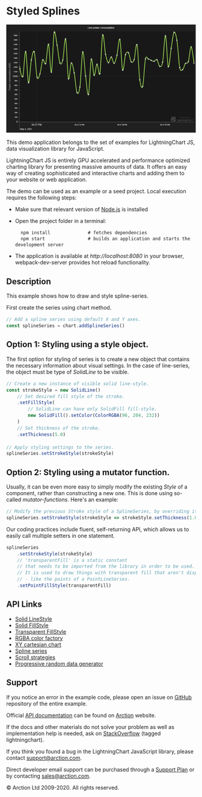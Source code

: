 # Styled Splines

![Styled Splines](styledSplines.png)

This demo application belongs to the set of examples for LightningChart JS, data visualization library for JavaScript.

LightningChart JS is entirely GPU accelerated and performance optimized charting library for presenting massive amounts of data. It offers an easy way of creating sophisticated and interactive charts and adding them to your website or web application.

The demo can be used as an example or a seed project. Local execution requires the following steps:

- Make sure that relevant version of [Node.js](https://nodejs.org/en/download/) is installed
- Open the project folder in a terminal:

        npm install              # fetches dependencies
        npm start                # builds an application and starts the development server

- The application is available at *http://localhost:8080* in your browser, webpack-dev-server provides hot reload functionality.


## Description

This example shows how to draw and style spline-series. 

First create the series using chart method.

```javascript
// Add a spline series using default X and Y axes.
const splineSeries = chart.addSplineSeries()
```

## Option 1: Styling using a style object.

The first option for styling of series is to create a new object that contains the necessary information about visual settings. In the case of line-series, the object must be type of *SolidLine* to be visible.

```javascript
// Create a new instance of visible solid line-style.
const strokeStyle = new SolidLine()
    // Set desired fill style of the stroke.
    .setFillStyle(
        // SolidLine can have only SolidFill fill-style.
        new SolidFill().setColor(ColorRGBA(96, 204, 232))
    )
    // Set thickness of the stroke.
    .setThickness(5.0)

// Apply styling settings to the series.
splineSeries.setStrokeStyle(strokeStyle)
```

## Option 2: Styling using a mutator function.

Usually, it can be even more easy to simply modify the existing *Style* of a component, rather than constructing a new one. This is done using so-called *mutator-functions*. Here's an example:

```javascript
// Modify the previous Stroke style of a SplineSeries, by overriding its previous thickness.
splineSeries.setStrokeStyle(strokeStyle => strokeStyle.setThickness(1.0))
```

Our coding practices include fluent, self-returning API, which allows us to easily call multiple setters in one statement.

```javascript
splineSeries
    .setStrokeStyle(strokeStyle)
    // 'transparentFill' is a static constant
    // that needs to be imported from the library in order to be used.
    // It is used to draw things with transparent fill that aren't disposable 
    // - like the points of a PointLineSeries.
    .setPointFillStyle(transparentFill)
```


## API Links

* [Solid LineStyle]
* [Solid FillStyle]
* [Transparent FillStyle]
* [RGBA color factory]
* [XY cartesian chart]
* [Spline series]
* [Scroll strategies]
* [Progressive random data generator]


## Support

If you notice an error in the example code, please open an issue on [GitHub][0] repository of the entire example.

Official [API documentation][1] can be found on [Arction][2] website.

If the docs and other materials do not solve your problem as well as implementation help is needed, ask on [StackOverflow][3] (tagged lightningchart).

If you think you found a bug in the LightningChart JavaScript library, please contact support@arction.com.

Direct developer email support can be purchased through a [Support Plan][4] or by contacting sales@arction.com.

[0]: https://github.com/Arction/
[1]: https://www.arction.com/lightningchart-js-api-documentation/
[2]: https://www.arction.com
[3]: https://stackoverflow.com/questions/tagged/lightningchart
[4]: https://www.arction.com/support-services/

© Arction Ltd 2009-2020. All rights reserved.


[Solid LineStyle]: https://www.arction.com/lightningchart-js-api-documentation/v3.0.1/classes/solidline.html
[Solid FillStyle]: https://www.arction.com/lightningchart-js-api-documentation/v3.0.1/classes/solidfill.html
[Transparent FillStyle]: https://www.arction.com/lightningchart-js-api-documentation/v3.0.1/globals.html#transparentfill
[RGBA color factory]: https://www.arction.com/lightningchart-js-api-documentation/v3.0.1/globals.html#colorrgba
[XY cartesian chart]: https://www.arction.com/lightningchart-js-api-documentation/v3.0.1/classes/chartxy.html
[Spline series]: https://www.arction.com/lightningchart-js-api-documentation/v3.0.1/classes/splineseries.html
[Scroll strategies]: https://www.arction.com/lightningchart-js-api-documentation/v3.0.1/globals.html#axisscrollstrategies
[Progressive random data generator]: https://arction.github.io/xydata/classes/progressiverandomgenerator.html

